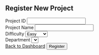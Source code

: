 <!DOCTYPE html>
<html xmlns:th="http://www.thymeleaf.org">
<head>
    <meta charset="UTF-8" />
    <title>Register Project</title>
    <link 
        rel="stylesheet" 
        href="https://stackpath.bootstrapcdn.com/bootstrap/4.5.2/css/bootstrap.min.css" 
    />
</head>
<body>
<div class="container mt-5">
    <h2>Register New Project</h2>
    <form method="POST" action="/project/register/confirm" th:object="${project}">
        <div class="form-group">
            <label for="projectId">Project ID</label>
            <input type="number" class="form-control" id="projectId" name="projectId"
                   th:value="*{projectId}" required />
        </div>
        <div class="form-group">
            <label for="projectName">Project Name</label>
            <input type="text" class="form-control" id="projectName" name="projectName"
                   th:value="*{projectName}" required />
        </div>
        <div class="form-group">
            <label for="difficulty">Difficulty</label>
            <select class="form-control" id="difficulty" name="difficulty" required>
                <option value="E" th:selected="*{difficulty} == 'E'">Easy</option>
                <option value="M" th:selected="*{difficulty} == 'M'">Medium</option>
                <option value="H" th:selected="*{difficulty} == 'H'">Hard</option>
            </select>
        </div>
        <div class="form-group">
            <label for="projectDept">Department</label>
            <select class="form-control" id="projectDept" name="projectDept" required>
                <option th:each="dept : ${departments}"
                        th:value="${dept.deptId}"
                        th:selected="*{projectDept} == ${dept.deptId}"
                        th:text="${dept.deptName}">
                </option>
            </select>
        </div>
        <div class="d-flex justify-content-between">
            <a href="/dashboard" class="btn btn-secondary">Back to Dashboard</a>
            <button type="submit" class="btn btn-primary">Register</button>
        </div>
    </form>
</div>
</body>
</html>
